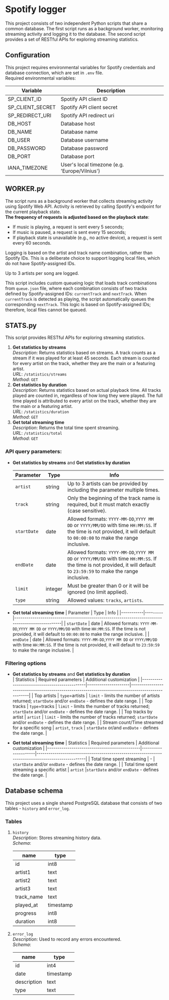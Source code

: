 # Spotify logger
This project consists of two independent Python scripts that share a common database. The first script runs as a background worker, monitoring streaming activity and logging it to the database. The second script provides a set of RESTful APIs for exploring streaming statistics. <br>

## Configuration
This project requires environmental variables for Spotify credentials and database connection, which are set in `.env` file. <br>
Required environmental variables: <br>

| Variable         | Description                 |
|------------------|-----------------------------|
| SP_CLIENT_ID     | Spotify API client ID       |
| SP_CLIENT_SECRET | Spotify API client secret   |
| SP_REDIRECT_URI  | Spotify API redirect uri    |
| DB_HOST          | Database host               |
| DB_NAME          | Database name               |
| DB_USER          | Database username           |
| DB_PASSWORD      | Database password           |
| DB_PORT          | Database port               |
| IANA_TIMEZONE    | User's local timezone (e.g. 'Europe/Vilnius')|

## WORKER.py
The script runs as a background worker that collects streaming activity using Spotify Web API. Activity is retrieved by calling Spotify's endpoint for the current playback state.<br>
**The frequency of requests is adjusted based on the playback state**:
* If music is playing, a request is sent every 5 seconds;
* If music is paused, a request is sent every 15 seconds;
* If playback state is unavailable (e.g., no active device), a request is sent every 60 seconds.

Logging is based on the artist and track name combination, rather than Spotify IDs. This is a deliberate choice to support logging local files, which do not have Spotify-assigned IDs. <br>

Up to 3 artists per song are logged. <br>

This script includes custom queueing logic that loads track combinations from `queue.json` file, where each combination consists of two tracks defined by Spotify-assigned IDs: `currentTrack` and `nextTrack`. When `currentTrack` is detected as playing, the script automatically queues the corresponding `nextTrack`. This logic is based on Spotify-assigned IDs; therefore, local files cannot be queued. <br>

## STATS.py
This script provides RESTful APIs for exploring streaming statistics. <br>
1. **Get statistics by streams** <br>
_Description_: Returns statistics based on streams. A track counts as a stream if it was played for at least 45 seconds. Each stream is counted for every artist on the track, whether they are the main or a featuring artist.<br>
_URL_: `/statistics/streams` <br>
_Method_: `GET` <br>
2. **Get statistics by duration** <br>
_Description_: Returns statistics based on actual playback time. All tracks played are counted in, regardless of how long they were played. The full time played is attributed to every artist on the track, whether they are the main or a featuring artist. <br>
_URL_: `/statistics/duration` <br>
_Method_: `GET` <br>
3. **Get total streaming time**<br>
_Description_: Returns the total time spent streaming. <br>
_URL_: `/statistics/total` <br>
_Method_: `GET` <br>

### API query parameters: <br>
* **Get statistics by streams** and **Get statistics by duration** <br>

  | Parameter | Type    | Info                                                                                            |
  |-----------|---------|-------------------------------------------------------------------------------------------------|
  | `artist`    | string  | Up to 3 artists can be provided by including the parameter multiple times.                    |
  | `track`     | string  | Only the beginning of the track name is required, but it must match exactly (case sensitive). |
  | `startDate` | date    | Allowed formats: `YYYY-MM-DD`,`YYYY MM DD` or `YYYY/MM/DD` with time `HH:MM:SS`. If the time is not provided, it will default to `00:00:00` to make the range inclusive.|
  | `endDate`   | date    | Allowed formats: `YYYY-MM-DD`,`YYYY MM DD` or `YYYY/MM/DD` with time `HH:MM:SS`. If the time is not provided, it will default to `23:59:59` to make the range inclusive.|
  | `limit`     | integer | Must be greater than 0 or it will be ignored (no limit applied).                              |
  | `type`      | string  | Allowed values: `tracks`, `artists`.                                                          |

* **Get total streaming time**
  | Parameter | Type    | Info                                                                                            |
  |-----------|---------|-------------------------------------------------------------------------------------------------|
  | `startDate` | date    | Allowed formats: `YYYY-MM-DD`,`YYYY MM DD` or `YYYY/MM/DD` with time `HH:MM:SS`. If the time is not provided, it will default to `00:00:00` to make the range inclusive. |
  | `endDate`   | date    | Allowed formats: `YYYY-MM-DD`,`YYYY MM DD` or `YYYY/MM/DD` with time `HH:MM:SS`. If the time is not provided, it will default to `23:59:59` to make the range inclusive. |


### Filtering options
* **Get statistics by streams** and **Get statistics by duration** <br>
  | Statistics                                   | Required parameters | Additional customization                                                                         |
  |----------------------------------------------|---------------------|--------------------------------------------------------------------------------------------------|
  | Top artists                                  | `type`=artists      | `limit` - limits the number of artists returned; `startDate` and/or `endDate` - defines the date range.  |
  | Top tracks                                   | `type`=tracks       | `limit` - limits the number of tracks returned; `startDate` and/or `endDate` - defines the date range.   |
  | Top tracks by artist                         | `artist`            | `limit` - limits the number of tracks returned; `startDate` and/or `endDate` - defines the date range.   |
  | Stream count/Time streamed for a specific song | `artist`, `track`   | `startDate` or/and `endDate` - defines the date range.                                                |

* **Get total streaming time**
  | Statistics                                   | Required parameters | Additional customization                                                                         |
  |----------------------------------------------|---------------------|--------------------------------------------------------------------------------------------------|
  | Total time spent streaming                   | -                   | `startDate` and/or `endDate` - defines the date range.                                           |
  | Total time spent streaming a specific artist | `artist`            |`startDate` and/or `endDate` - defines the date range.  |

## Database schema
This project uses a single shared PostgreSQL database that consists of two tables - `history` and `error_log`. 
### Tables
1. `history` <br>
_Description_: Stores streaming history data. <br>
_Schema_: <br>

    | name       |   type    |
    |------------|-----------|
    | id         | int8      |
    | artist1    | text      |
    | artist2    | text      |
    | artist3    | text      |
    | track_name | text      |
    | played_at  | timestamp |
    | progress   | int8      |
    | duration   | int8      |

2. `error_log` <br>
_Description_: Used to record any errors encountered. <br>
_Schema_: <br>

    | name        | type      |
    |-------------|-----------|
    | id          | int4      |
    | date        | timestamp |
    | description | text      |
    | type        | text      |
